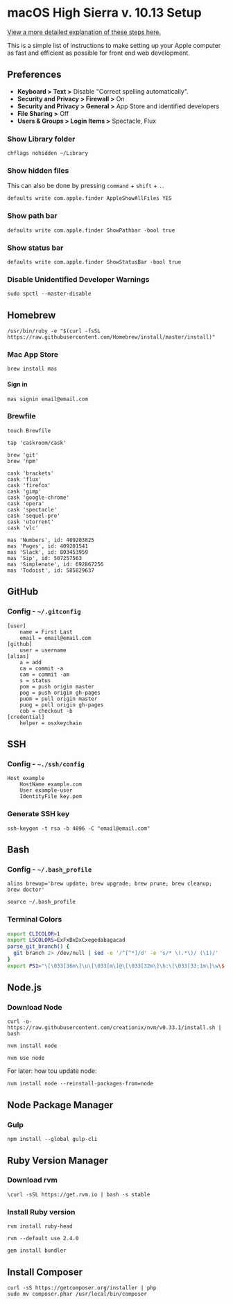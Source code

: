 # macOS High Sierra v. 10.13 Setup 

[View a more detailed explanation of these steps here.](https://www.taniarascia.com/setting-up-a-brand-new-mac-for-development/) 

This is a simple list of instructions to make setting up your Apple computer as fast and efficient as possible for front end web development.

## Preferences

- **Keyboard > Text >** Disable "Correct spelling automatically".
- **Security and Privacy > Firewall >** On
- **Security and Privacy > General >** App Store and identified developers
- **File Sharing >** Off
- **Users & Groups > Login Items >** Spectacle, Flux

### Show Library folder

```shell
chflags nohidden ~/Library
```

### Show hidden files

This can also be done by pressing `command` + `shift` + `.`.

```shell
defaults write com.apple.finder AppleShowAllFiles YES
```

### Show path bar

```shell
defaults write com.apple.finder ShowPathbar -bool true
```

### Show status bar

```shell
defaults write com.apple.finder ShowStatusBar -bool true
```

### Disable Unidentified Developer Warnings

```shell
sudo spctl --master-disable
```

## Homebrew

```shell
/usr/bin/ruby -e "$(curl -fsSL https://raw.githubusercontent.com/Homebrew/install/master/install)"
```

### Mac App Store

```shell
brew install mas
```

#### Sign in

```shell
mas signin email@email.com
```

### Brewfile

```shell
touch Brewfile
```

```shell
tap 'caskroom/cask'

brew 'git'
brew 'npm'

cask 'brackets'
cask 'flux'
cask 'firefox'
cask 'gimp'
cask 'google-chrome'
cask 'opera'
cask 'spectacle'
cask 'sequel-pro'
cask 'utorrent'
cask 'vlc'

mas 'Numbers', id: 409203825
mas 'Pages', id: 409201541
mas 'Slack', id: 803453959
mas 'Sip', id: 507257563 
mas 'Simplenote', id: 692867256 
mas 'Todoist', id: 585829637
```

## GitHub

### Config - `~/.gitconfig`


```shell
[user]
	name = First Last
	email = email@email.com
[github]
	user = username
[alias]
	a = add
	ca = commit -a
	cam = commit -am
	s = status
	pom = push origin master
	pog = push origin gh-pages
	puom = pull origin master
	puog = pull origin gh-pages
	cob = checkout -b
[credential]
	helper = osxkeychain
```


## SSH

### Config - `~./ssh/config`

```shell
Host example
    HostName example.com
    User example-user
    IdentityFile key.pem
```

### Generate SSH key

```shell
ssh-keygen -t rsa -b 4096 -C "email@email.com"
```

## Bash

### Config - `~/.bash_profile`

```shell
alias brewup='brew update; brew upgrade; brew prune; brew cleanup; brew doctor'
```

```shell
source ~/.bash_profile
```

### Terminal Colors

```bash
export CLICOLOR=1
export LSCOLORS=ExFxBxDxCxegedabagacad
parse_git_branch() {
  git branch 2> /dev/null | sed -e '/^[^*]/d' -e 's/* \(.*\)/ (\1)/'
}
export PS1="\[\033[36m\]\u\[\033[m\]@\[\033[32m\]\h:\[\033[33;1m\]\w\$(parse_git_branch)\[\033[m\]\$ "
```

## Node.js

### Download Node

```shell
curl -o- https://raw.githubusercontent.com/creationix/nvm/v0.33.1/install.sh | bash
```

```shell
nvm install node
```

```shell
nvm use node
```

For later: how tou update node:

```shell
nvm install node --reinstall-packages-from=node
```

## Node Package Manager

### Gulp

```shell
npm install --global gulp-cli
```

## Ruby Version Manager

### Download rvm

```shell
\curl -sSL https://get.rvm.io | bash -s stable
```

### Install Ruby version

```shell
rvm install ruby-head
```

```shell
rvm --default use 2.4.0
```

```shell
gem install bundler
```

## Install Composer

```shell
curl -sS https://getcomposer.org/installer | php
sudo mv composer.phar /usr/local/bin/composer
```
